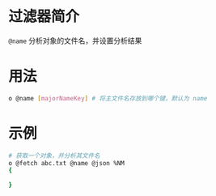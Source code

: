 # 过滤器简介

`@name` 分析对象的文件名，并设置分析结果

# 用法

```bash
o @name [majorNameKey] # 将主文件名存放到哪个键，默认为 name
```

# 示例

```bash
# 获取一个对象，并分析其文件名
o @fetch abc.txt @name @json %NM
{

}
```

